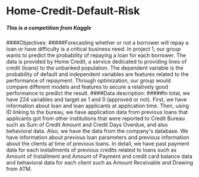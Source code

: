 # Home-Credit-Default-Risk
##### This is a competition from Kaggle
####Objectives:
#####Forecasting whether or not a borrower will repay a loan or have difficulty is a critical business need. In project 1, our group wants to predict the probability of repaying a loan for each borrower. The data is provided by Home Credit, a service dedicated to providing lines of credit (loans) to the unbanked population. The dependent variable is the probability of default and independent variables are features related to the performance of repayment. Through optimization, our group would compare different models and features to secure a relatively good performance to predict the result.
####Data description: 
#####In total, we have 224 variables and target as 1 and 0 (approved or not). First, we have information about loan and loan applicants at application time. Then, using ID linking to the bureau, we have application data from previous loans that applicants got from other institutions that were reported to Credit Bureau such as Sum of Credit Amount and Credit Days Overdue, and also behavioral data. Also, we have the data from the company's database. We have information about previous loan parameters and previous information about the clients at time of previous loans. In detail, we have past payment data for each installments of previous credits related to loans such as Amount of Installment and Amount of Payment and credit card balance data and behavioral data for each client such as Amount Receivable and Drawing from ATM.
